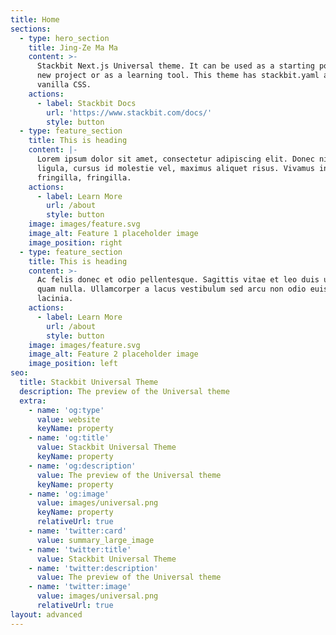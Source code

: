 ```yaml
---
title: Home
sections:
  - type: hero_section
    title: Jing-Ze Ma Ma
    content: >-
      Stackbit Next.js Universal theme. It can be used as a starting point for a
      new project or as a learning tool. This theme has stackbit.yaml and
      vanilla CSS.
    actions:
      - label: Stackbit Docs
        url: 'https://www.stackbit.com/docs/'
        style: button
  - type: feature_section
    title: This is heading
    content: |-
      Lorem ipsum dolor sit amet, consectetur adipiscing elit. Donec nisl
      ligula, cursus id molestie vel, maximus aliquet risus. Vivamus in nibh
      fringilla, fringilla.
    actions:
      - label: Learn More
        url: /about
        style: button
    image: images/feature.svg
    image_alt: Feature 1 placeholder image
    image_position: right
  - type: feature_section
    title: This is heading
    content: >-
      Ac felis donec et odio pellentesque. Sagittis vitae et leo duis ut diam
      quam nulla. Ullamcorper a lacus vestibulum sed arcu non odio euismod
      lacinia.
    actions:
      - label: Learn More
        url: /about
        style: button
    image: images/feature.svg
    image_alt: Feature 2 placeholder image
    image_position: left
seo:
  title: Stackbit Universal Theme
  description: The preview of the Universal theme
  extra:
    - name: 'og:type'
      value: website
      keyName: property
    - name: 'og:title'
      value: Stackbit Universal Theme
      keyName: property
    - name: 'og:description'
      value: The preview of the Universal theme
      keyName: property
    - name: 'og:image'
      value: images/universal.png
      keyName: property
      relativeUrl: true
    - name: 'twitter:card'
      value: summary_large_image
    - name: 'twitter:title'
      value: Stackbit Universal Theme
    - name: 'twitter:description'
      value: The preview of the Universal theme
    - name: 'twitter:image'
      value: images/universal.png
      relativeUrl: true
layout: advanced
---
```

